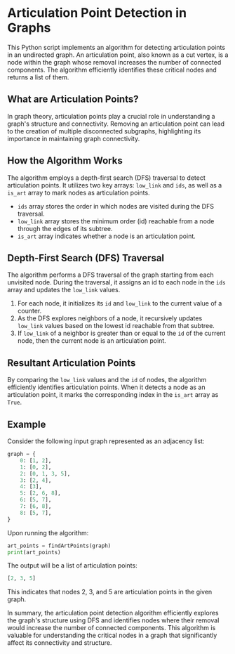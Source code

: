 # Articulation Point Detection in Graphs

This Python script implements an algorithm for detecting articulation points in an undirected graph. An articulation point, also known as a cut vertex, is a node within the graph whose removal increases the number of connected components. The algorithm efficiently identifies these critical nodes and returns a list of them.

## What are Articulation Points?

In graph theory, articulation points play a crucial role in understanding a graph's structure and connectivity. Removing an articulation point can lead to the creation of multiple disconnected subgraphs, highlighting its importance in maintaining graph connectivity.

## How the Algorithm Works

The algorithm employs a depth-first search (DFS) traversal to detect articulation points. It utilizes two key arrays: `low_link` and `ids`, as well as a `is_art` array to mark nodes as articulation points.

- `ids` array stores the order in which nodes are visited during the DFS traversal.
- `low_link` array stores the minimum order (id) reachable from a node through the edges of its subtree.
- `is_art` array indicates whether a node is an articulation point.

## Depth-First Search (DFS) Traversal

The algorithm performs a DFS traversal of the graph starting from each unvisited node. During the traversal, it assigns an id to each node in the `ids` array and updates the `low_link` values.

1. For each node, it initializes its `id` and `low_link` to the current value of a counter.
2. As the DFS explores neighbors of a node, it recursively updates `low_link` values based on the lowest id reachable from that subtree.
3. If `low_link` of a neighbor is greater than or equal to the `id` of the current node, then the current node is an articulation point.

## Resultant Articulation Points

By comparing the `low_link` values and the `id` of nodes, the algorithm efficiently identifies articulation points. When it detects a node as an articulation point, it marks the corresponding index in the `is_art` array as `True`.

## Example

Consider the following input graph represented as an adjacency list:

```python
graph = {
    0: [1, 2],
    1: [0, 2],
    2: [0, 1, 3, 5],
    3: [2, 4],
    4: [3],
    5: [2, 6, 8],
    6: [5, 7],
    7: [6, 8],
    8: [5, 7],
}
```

Upon running the algorithm:

```python
art_points = findArtPoints(graph)
print(art_points)
```

The output will be a list of articulation points:

```python
[2, 3, 5]
```

This indicates that nodes 2, 3, and 5 are articulation points in the given graph.

In summary, the articulation point detection algorithm efficiently explores the graph's structure using DFS and identifies nodes where their removal would increase the number of connected components. This algorithm is valuable for understanding the critical nodes in a graph that significantly affect its connectivity and structure.
